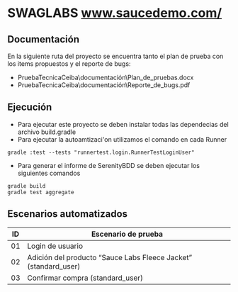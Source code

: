 # SWAGLABS www.saucedemo.com/

## Documentación
En la siguiente ruta del proyecto se encuentra tanto el plan de prueba con los items propuestos y el reporte de bugs:

* PruebaTecnicaCeiba\documentación\Plan_de_pruebas.docx
* PruebaTecnicaCeiba\documentación\Reporte_de_bugs.pdf

## Ejecución
* Para ejecutar este proyecto se deben instalar todas las dependecias del archivo build.gradle
* Para ejecutar la autoamtizaci'on utilizamos el comando en cada Runner
``` 
gradle :test --tests "runnertest.login.RunnerTestLoginUser"
```

* Para generar el informe de SerenityBDD se deben ejecutar los siguientes comandos

``` 
gradle build
gradle test aggregate
```

## Escenarios automatizados

| ID | Escenario de prueba |
| ------------- | ------------- |
| 01 | Login de usuario |
| 02 | Adición del producto “Sauce Labs Fleece Jacket” (standard_user) |
| 03 | Confirmar compra (standard_user) |
